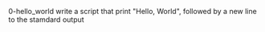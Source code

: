 0-hello_world
write a script that print "Hello, World", followed by a new line to the stamdard output
